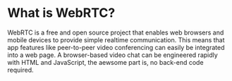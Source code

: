 # What is WebRTC?
WebRTC is a free and open source project that enables web browsers and mobile devices to provide simple realtime communication. This means that app features like peer-to-peer video conferencing can easily be integrated into a web page. A browser-based video chat can be engineered rapidly with HTML and JavaScript, the aewsome part is, no back-end code required.
